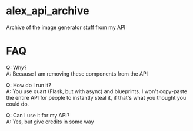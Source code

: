 # alex_api_archive
Archive of the image generator stuff from my API

# FAQ
Q: Why?<br>
A: Because I am removing these components from the API

Q: How do I run it?<br>
A: You use quart (Flask, but with async) and blueprints. I won't copy-paste the entire API for people to instantly steal it, if that's what you thought you could do.

Q: Can I use it for my API?<br>
A: Yes, but give credits in some way

